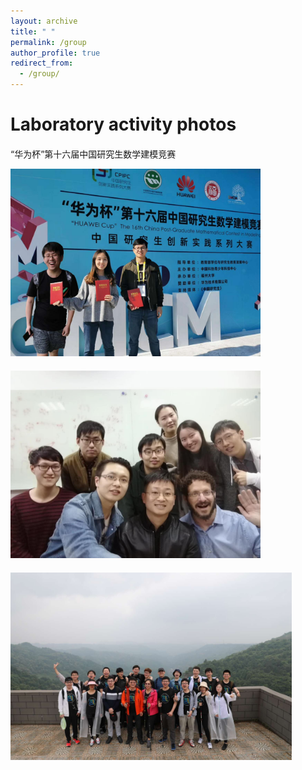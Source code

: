 ```yaml
---
layout: archive
title: " "
permalink: /group
author_profile: true
redirect_from:
  - /group/
---
```

<style type="text/css">
  .img-wrap{
    margin: 20px 0;
  }
</style>


<h1>Laboratory activity photos</h1>

<div class="img-wrap">
    <p>“华为杯”第十六届中国研究生数学建模竞赛</p>
    <img src="/images/group/group1.jpg" style="max-height: 300px; margin: 0 auto;">
</div>
<!-- ![](http://consolexinhun.github.io/images/500x300.png) -->

<div class="img-wrap">
    <!-- <p>“华为杯”第十六届中国研究生数学建模竞赛</p> -->
    <img src="/images/group/group2.jpg" style="max-height: 300px; margin: 0 auto; ">
</div>

<div class="img-wrap">
    <!-- <p>“华为杯”第十六届中国研究生数学建模竞赛</p> -->
    <img src="/images/group/group3.jpg" style="max-height: 300px; margin: 0 auto; ">
</div>
